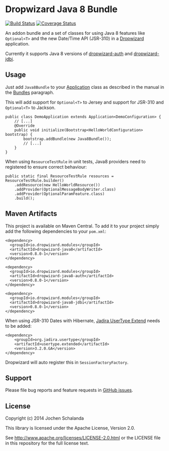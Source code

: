 Dropwizard Java 8 Bundle
========================

[![Build Status](https://travis-ci.org/dropwizard/dropwizard-java8.svg?branch=master)](https://travis-ci.org/dropwizard/dropwizard-java8)
[![Coverage Status](https://img.shields.io/coveralls/dropwizard/dropwizard-java8.svg)](https://coveralls.io/r/dropwizard/dropwizard-java8)

An addon bundle and a set of classes for using Java 8 features like `Optional<T>` and the new Date/Time API (JSR-310) in a [Dropwizard](http://www.dropwizard.io/) application.

Currently it supports Java 8 versions of [dropwizard-auth](http://dropwizard.io/0.8.0/dropwizard-auth/) and [dropwizard-jdbi](http://dropwizard.io/0.8.0/dropwizard-jdbi/).


Usage
-----

Just add `Java8Bundle` to your [Application](http://dropwizard.io/0.8.0/dropwizard-core/apidocs/io/dropwizard/Application.html) class
as described in the manual in the [Bundles](http://dropwizard.io/0.8.0/docs/manual/core.html#man-core-bundles) paragraph.

This will add support for `Optional<T>` to Jersey and support for JSR-310 and `Optional<T>` to Jackson.

    public class DemoApplication extends Application<DemoConfiguration> {
        // [...]
        @Override
        public void initialize(Bootstrap<HelloWorldConfiguration> bootstrap) {
            bootstrap.addBundle(new Java8Bundle());
            // [...]
        }
    }

When using `ResourceTestRule` in unit tests, Java8 providers need to registered to ensure correct behaviour:

    public static final ResourceTestRule resources = ResourceTestRule.builder()
        .addResource(new HelloWorldResource())
        .addProvider(OptionalMessageBodyWriter.class)
        .addProvider(OptionalParamFeature.class)
        .build();


Maven Artifacts
---------------

This project is available on Maven Central. To add it to your project simply add the following dependencies to your
`pom.xml`:

    <dependency>
      <groupId>io.dropwizard.modules</groupId>
      <artifactId>dropwizard-java8</artifactId>
      <version>0.8.0-1</version>
    </dependency>

    <dependency>
      <groupId>io.dropwizard.modules</groupId>
      <artifactId>dropwizard-java8-auth</artifactId>
      <version>0.8.0-1</version>
    </dependency>

    <dependency>
      <groupId>io.dropwizard.modules</groupId>
      <artifactId>dropwizard-java8-jdbi</artifactId>
      <version>0.8.0-1</version>
    </dependency>

When using JSR-310 Dates with Hibernate, [Jadira UserType Extend](http://jadira.sourceforge.net/usertype.extended/) needs to be added:

    <dependency>
        <groupId>org.jadira.usertype</groupId>
        <artifactId>usertype.extended</artifactId>
        <version>3.2.0.GA</version>
    </dependency>

Dropwizard will auto register this in `SessionFactoryFactory`.

Support
-------

Please file bug reports and feature requests in [GitHub issues](https://github.com/dropwizard/dropwizard-java8/issues).


License
-------

Copyright (c) 2014 Jochen Schalanda

This library is licensed under the Apache License, Version 2.0.

See http://www.apache.org/licenses/LICENSE-2.0.html or the LICENSE file in this repository for the full license text.
